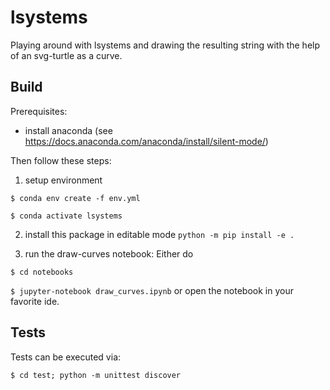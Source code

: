 # lsystems
Playing around with lsystems and drawing the resulting string with the help of an svg-turtle as a curve.

## Build
Prerequisites:
- install anaconda (see https://docs.anaconda.com/anaconda/install/silent-mode/)

Then follow these steps:

1. setup environment

```$ conda env create -f env.yml```

```$ conda activate lsystems```

2. install this package in editable mode
``` python -m pip install -e . ```

3. run the draw-curves notebook: Either do

``` $ cd notebooks ```

``` $ jupyter-notebook draw_curves.ipynb ```
or open the notebook in your favorite ide.

## Tests
Tests can be executed via:

```$ cd test; python -m unittest discover```
